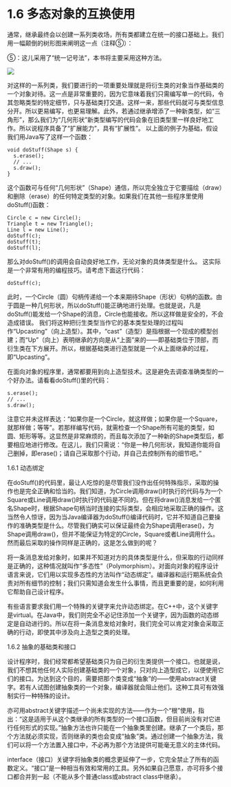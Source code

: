 # 1.6 多态对象的互换使用


通常，继承最终会以创建一系列类收场，所有类都建立在统一的接口基础上。我们用一幅颠倒的树形图来阐明这一点（注释⑤）：

⑤：这儿采用了“统一记号法”，本书将主要采用这种方法。

![](1-2.gif)

对这样的一系列类，我们要进行的一项重要处理就是将衍生类的对象当作基础类的一个对象对待。这一点是非常重要的，因为它意味着我们只需编写单一的代码，令其忽略类型的特定细节，只与基础类打交道。这样一来，那些代码就可与类型信息分开。所以更易编写，也更易理解。此外，若通过继承增添了一种新类型，如“三角形”，那么我们为“几何形状”新类型编写的代码会象在旧类型里一样良好地工作。所以说程序具备了“扩展能力”，具有“扩展性”。
以上面的例子为基础，假设我们用Java写了这样一个函数：

```
void doStuff(Shape s) {
  s.erase();
  // ...
  s.draw();
}
```

这个函数可与任何“几何形状”（Shape）通信，所以完全独立于它要描绘（draw）和删除（erase）的任何特定类型的对象。如果我们在其他一些程序里使用doStuff()函数：

```
Circle c = new Circle();
Triangle t = new Triangle();
Line l = new Line();
doStuff(c);
doStuff(t);
doStuff(l);
```

那么对doStuff()的调用会自动良好地工作，无论对象的具体类型是什么。
这实际是一个非常有用的编程技巧。请考虑下面这行代码：

```
doStuff(c);
```

此时，一个Circle（圆）句柄传递给一个本来期待Shape（形状）句柄的函数。由于圆是一种几何形状，所以doStuff()能正确地进行处理。也就是说，凡是doStuff()能发给一个Shape的消息，Circle也能接收。所以这样做是安全的，不会造成错误。
我们将这种把衍生类型当作它的基本类型处理的过程叫作“Upcasting”（向上造型）。其中，“cast”（造型）是指根据一个现成的模型创建；而“Up”（向上）表明继承的方向是从“上面”来的——即基础类位于顶部，而衍生类在下方展开。所以，根据基础类进行造型就是一个从上面继承的过程，即“Upcasting”。

在面向对象的程序里，通常都要用到向上造型技术。这是避免去调查准确类型的一个好办法。请看看doStuff()里的代码：

```
s.erase();
// ...
s.draw();
```

注意它并未这样表达：“如果你是一个Circle，就这样做；如果你是一个Square，就那样做；等等”。若那样编写代码，就需检查一个Shape所有可能的类型，如圆、矩形等等。这显然是非常麻烦的，而且每次添加了一种新的Shape类型后，都要相应地进行修改。在这儿，我们只需说：“你是一种几何形状，我知道你能将自己删掉，即erase()；请自己采取那个行动，并自己去控制所有的细节吧。”

1.6.1 动态绑定

在doStuff()的代码里，最让人吃惊的是尽管我们没作出任何特殊指示，采取的操作也是完全正确和恰当的。我们知道，为Circle调用draw()时执行的代码与为一个Square或Line调用draw()时执行的代码是不同的。但在将draw()消息发给一个匿名Shape时，根据Shape句柄当时连接的实际类型，会相应地采取正确的操作。这当然令人惊讶，因为当Java编译器为doStuff()编译代码时，它并不知道自己要操作的准确类型是什么。尽管我们确实可以保证最终会为Shape调用erase()，为Shape调用draw()，但并不能保证为特定的Circle，Square或者Line调用什么。然而最后采取的操作同样是正确的，这是怎么做到的呢？

将一条消息发给对象时，如果并不知道对方的具体类型是什么，但采取的行动同样是正确的，这种情况就叫作“多态性”（Polymorphism）。对面向对象的程序设计语言来说，它们用以实现多态性的方法叫作“动态绑定”。编译器和运行期系统会负责对所有细节的控制；我们只需知道会发生什么事情，而且更重要的是，如何利用它帮助自己设计程序。

有些语言要求我们用一个特殊的关键字来允许动态绑定。在C++中，这个关键字是virtual。在Java中，我们则完全不必记住添加一个关键字，因为函数的动态绑定是自动进行的。所以在将一条消息发给对象时，我们完全可以肯定对象会采取正确的行动，即使其中涉及向上造型之类的处理。

1.6.2 抽象的基础类和接口

设计程序时，我们经常都希望基础类只为自己的衍生类提供一个接口。也就是说，我们不想其他任何人实际创建基础类的一个对象，只对向上造型成它，以便使用它们的接口。为达到这个目的，需要把那个类变成“抽象”的——使用abstract关键字。若有人试图创建抽象类的一个对象，编译器就会阻止他们。这种工具可有效强制实行一种特殊的设计。

亦可用abstract关键字描述一个尚未实现的方法——作为一个“根”使用，指出：“这是适用于从这个类继承的所有类型的一个接口函数，但目前尚没有对它进行任何形式的实现。”抽象方法也许只能在一个抽象类里创建。继承了一个类后，那个方法就必须实现，否则继承的类也会变成“抽象”类。通过创建一个抽象方法，我们可以将一个方法置入接口中，不必再为那个方法提供可能毫无意义的主体代码。

interface（接口）关键字将抽象类的概念更延伸了一步，它完全禁止了所有的函数定义。“接口”是一种相当有效和常用的工具。另外如果自己愿意，亦可将多个接口都合并到一起（不能从多个普通class或abstract class中继承）。
